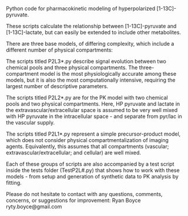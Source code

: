 <ul>
Python code for pharmacokinetic modeling of hyperpolarized [1-13C]-pyruvate.
</ul>

<ul>
These scripts calculate the relationship between [1-13C]-pyruvate and [1-13C]-lactate, but can easily be extended to include other metabolites.
</ul>

<ul>
There are three base models, of differing complexity, which include a different number of physical compartments:
</ul>

<ul>
The scripts titled P2L3*.py describe signal evolution between two chemical pools and three physical compartments. The three-compartment model is the most physiologically accurate among these models, but it is also the most computationally intensive, requiring the largest number of descriptive parameters.
</ul>

<ul>
The scripts titled P2L2*.py are for the PK model with two chemical pools and two physical compartments. Here, HP pyruvate and lactate in the extravascular/extracellular space is assumed to be very well mixed with HP pyruvate in the intracellular space - and separate from pyr/lac in the vascular supply.
</ul>

<ul>
The scripts titled P2L1*.py represent a simple precursor-product model, which does not consider physical compartmentalization of imaging agents. Equivalently, this assumes that all compartments (vascular; extravascular/extracellular; and cellular) are well mixed.
</ul>

<ul>
Each of these groups of scripts are also accompanied by a test script inside the tests folder (TestP2L#.py) that shows how to work with these models - from setup and generation of synthetic data to PK analysis by fitting.
</ul>

<ul>
Please do not hesitate to contact with any questions, comments, concerns, or suggestions for improvement: Ryan Boyce ryty.boyce@gmail.com
</ul>
